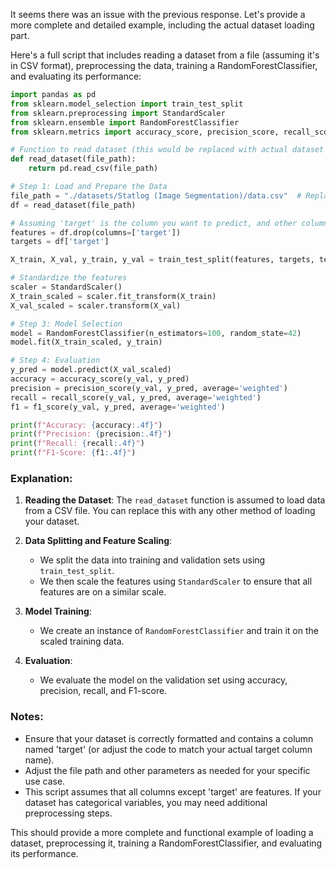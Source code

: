 It seems there was an issue with the previous response. Let's provide a more complete and detailed example, including the actual dataset loading part.

Here's a full script that includes reading a dataset from a file (assuming it's in CSV format), preprocessing the data, training a RandomForestClassifier, and evaluating its performance:

```python
import pandas as pd
from sklearn.model_selection import train_test_split
from sklearn.preprocessing import StandardScaler
from sklearn.ensemble import RandomForestClassifier
from sklearn.metrics import accuracy_score, precision_score, recall_score, f1_score

# Function to read dataset (this would be replaced with actual dataset loading logic)
def read_dataset(file_path):
    return pd.read_csv(file_path)

# Step 1: Load and Prepare the Data
file_path = "./datasets/Statlog (Image Segmentation)/data.csv"  # Replace with your actual file path
df = read_dataset(file_path)

# Assuming 'target' is the column you want to predict, and other columns are features
features = df.drop(columns=['target'])
targets = df['target']

X_train, X_val, y_train, y_val = train_test_split(features, targets, test_size=0.2, random_state=42)

# Standardize the features
scaler = StandardScaler()
X_train_scaled = scaler.fit_transform(X_train)
X_val_scaled = scaler.transform(X_val)

# Step 3: Model Selection
model = RandomForestClassifier(n_estimators=100, random_state=42)
model.fit(X_train_scaled, y_train)

# Step 4: Evaluation
y_pred = model.predict(X_val_scaled)
accuracy = accuracy_score(y_val, y_pred)
precision = precision_score(y_val, y_pred, average='weighted')
recall = recall_score(y_val, y_pred, average='weighted')
f1 = f1_score(y_val, y_pred, average='weighted')

print(f"Accuracy: {accuracy:.4f}")
print(f"Precision: {precision:.4f}")
print(f"Recall: {recall:.4f}")
print(f"F1-Score: {f1:.4f}")
```

### Explanation:

1. **Reading the Dataset**: The `read_dataset` function is assumed to load data from a CSV file. You can replace this with any other method of loading your dataset.

2. **Data Splitting and Feature Scaling**:
   - We split the data into training and validation sets using `train_test_split`.
   - We then scale the features using `StandardScaler` to ensure that all features are on a similar scale.

3. **Model Training**:
   - We create an instance of `RandomForestClassifier` and train it on the scaled training data.

4. **Evaluation**:
   - We evaluate the model on the validation set using accuracy, precision, recall, and F1-score.

### Notes:

- Ensure that your dataset is correctly formatted and contains a column named 'target' (or adjust the code to match your actual target column name).
- Adjust the file path and other parameters as needed for your specific use case.
- This script assumes that all columns except 'target' are features. If your dataset has categorical variables, you may need additional preprocessing steps.

This should provide a more complete and functional example of loading a dataset, preprocessing it, training a RandomForestClassifier, and evaluating its performance.